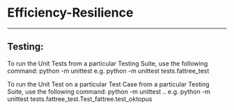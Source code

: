 Efficiency-Resilience
=====================

-------------------------------------------------------------------------------
Testing:
-------------------------------------------------------------------------------
To run the Unit Tests from a particular Testing Suite, use the following command:
	python -m unittest <testsuite>
		e.g. python -m unittest tests.fattree_test

To run the Unit Test on a particular Test Case from a particular Testing Suite, use the following command:
	python -m unittest <testsuite>.<class>.<testcase>
		e.g. python -m unittest tests.fattree_test.Test_fattree.test_oktopus
